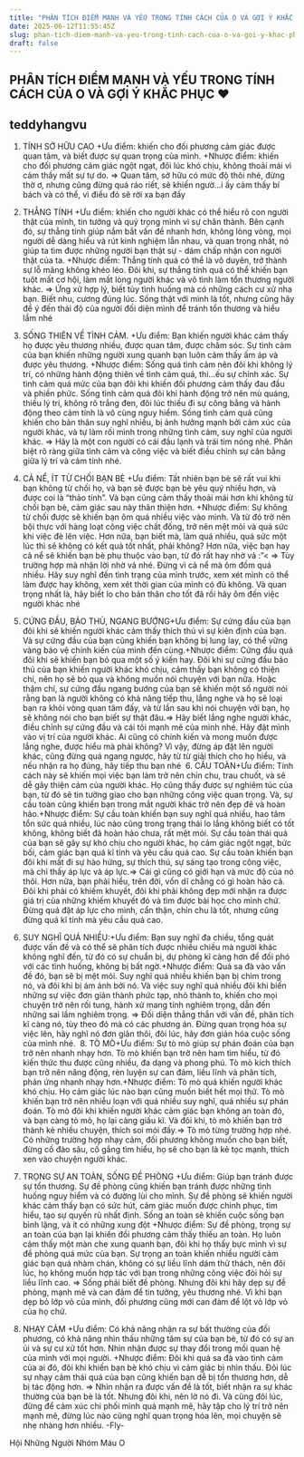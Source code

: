 ```yaml
---
title: "PHÂN TÍCH ĐIỂM MẠNH VÀ YẾU TRONG TÍNH CÁCH CỦA O VÀ GỢI Ý KHẮC PHỤC ♥"
date: 2025-06-12T11:55:45Z
slug: phan-tich-diem-manh-va-yeu-trong-tinh-cach-cua-o-va-goi-y-khac-phuc
draft: false
---
```


## PHÂN TÍCH ĐIỂM MẠNH VÀ YẾU TRONG TÍNH CÁCH CỦA O VÀ GỢI Ý KHẮC PHỤC ♥

## teddyhangvu

1. TÍNH SỞ HỮU CAO
+Ưu điểm: khiến cho đối phương cảm giác được quan tâm, và biết được sự quan trọng của mình.
+Nhược điểm: khiến cho đối phương cảm giác ngột ngạt, đôi lúc khó chịu, không thoải mái vì cảm thấy mất sự tự do.
=> Quan tâm, sở hữu có mức độ thôi nhé, đừng thờ ơ, nhưng cũng đừng quá ráo riết, sẽ khiến ngườ...i ấy cảm thấy bí bách và có thể, vì điều đó sẽ rời xa bạn đấy 
 
2. THẲNG TÍNH
+Ưu điểm: khiến cho người khác có thể hiểu rõ con người thật của mình, tin tưởng và quý trọng mình vì sự chân thành. Bên cạnh đó, sự thẳng tính giúp nắm bắt vấn đề nhanh hơn, không lòng vòng, mọi người dễ dàng hiểu và rút kinh nghiệm lẫn nhau, và quan trọng nhất, nó giúp ta tìm được những người bạn thật sự - dám chấp nhận con người thật của ta.
+Nhược điểm: Thẳng tính quá có thể là vô duyên, trở thành sự lỗ mãng không khéo léo. Đôi khi, sự thẳng tính quá có thể khiến bạn tuột mất cơ hội, làm mất lòng người khác và vô tình làm tổn thương người khác.
=> Ứng xử hợp lý, biết tùy tình huống mà có những cách cư xử nha bạn. Biết nhu, cương đúng lúc. Sống thật với mình là tốt, nhưng cũng hãy để ý đến thái độ của người đối diện mình để tránh tổn thương và hiểu lầm nhé 
 
3. SỐNG THIÊN VỀ TÌNH CẢM.
+Ưu điểm: Bạn khiến người khác cảm thấy họ được yêu thương nhiều, được quan tâm, được chăm sóc. Sự tình cảm của bạn khiến những người xung quanh bạn luôn cảm thấy ấm áp và được yêu thương.
+Nhược điểm: Sống quá tình cảm nên đôi khi không lý trí, có những hành động thiên về tình cảm quá, thi...ếu sự chính xác. Sự tình cảm quá mức của bạn đôi khi khiến đối phương cảm thấy đau đầu và phiền phức. Sống tình cảm quá đôi khi hành động trở nên mù quáng, thiếu lý trí, không rõ trắng đen, đôi lúc thiếu đi sự công bằng và hành động theo cảm tính là vô cùng nguy hiểm. Sống tình cảm quá cũng khiến cho bản thân suy nghĩ nhiều, bị ảnh hưởng mạnh bởi cảm xúc của người khác, và tự làm rối mình trong những tình cảm, suy nghĩ của người khác.
=> Hãy là một con người có cái đầu lạnh và trái tim nóng nhé. Phân biệt rõ ràng giữa tình cảm và công việc và biết điều chỉnh sự cân bằng giữa lý trí và cảm tính nhé.
 
4. CẢ NỂ, ÍT TỪ CHỐI BẠN BÈ
+Ưu điểm: Tất nhiên bạn bè sẽ rất vui khi bạn không từ chối họ, và bạn sẽ được bạn bè yêu quý nhiều hơn, và được coi là “thảo tính”. Và bạn cũng cảm thấy thoải mái hơn khi không từ chối bạn bè, cảm giác sau này thân thiện hơn.
+Nhược điểm: Sự không từ chối được sẽ khiến bạn ôm quá nhiều việc vào mình. Và từ đó trở nên bội thực với hàng loạt công việc chất đống, trở nên mệt mỏi và quá sức khi việc đè lên việc. Hơn nữa, bạn biết mà, làm quá nhiều, quá sức một lúc thì sẽ không có kết quả tốt nhất, phải không?  Hơn nữa, việc bạn hay cả nể sẽ khiến bạn bè phụ thuộc vào bạn, từ đó rất hay nhờ vả :”<
=> Tùy trường hợp mà nhận lời nhờ vả nhé. Đừng vì cả nể mà ôm đồm quá nhiều. Hãy suy nghĩ đến tình trạng của mình trước, xem xét mình có thể làm được hay không, xem xét thời gian của mình có đủ không. Và quan trọng nhất là, hãy biết lo cho bản thân cho tốt đã rồi hãy ôm đến việc người khác nhé 
 
5. CỨNG ĐẦU, BẢO THỦ, NGANG BƯỚNG​+Ưu điểm: Sự cứng đầu của bạn đôi khi sẽ khiến người khác cảm thấy thích thú vì sự kiên định của bạn. Và sự cứng đầu của bạn cũng khiến bạn không bị lung lay, có thể vững vàng bảo vệ chính kiến của mình đến cùng.​+Nhược điểm: Cứng đầu quá đôi khi sẽ khiến bạn bỏ qua một số ý kiến hay​. Đôi khi sự cứng đầu bảo thủ của bạn khiến người khác khó chịu, cảm thấy bạn không có thiện chí, nên họ sẽ bỏ qua và không muốn nói chuyện với bạn nữa. Hoặc thậm chí, sự cứng đầu ngang bướng của bạn sẽ khiến một số người nói rằng bạn là người không có khả năng tiếp thu, lắng nghe và họ sẽ loại bạn ra khỏi vòng quan tâm đấy, và từ lần sau khi nói chuyện với bạn, họ sẽ không nói cho bạn biết sự thật đâu.​=> Hãy biết lắng nghe người khác, điều chỉnh sự cứng đầu và cái tôi mạnh mẽ của mình nhé. Hãy đặt mình vào vị trí của người khác. Ai cũng có chính kiến và mong muốn được lắng nghe, được hiểu mà phải không? Vì vậy, đừng áp đặt lên người khác, cũng đừng quá ngang ngược, hãy từ từ giải thích cho họ hiểu, và nếu nhận ra họ đúng, hãy tiếp thu bạn nhé ​ ​6. CẦU TOÀN​+Ưu điểm: Tính cách này sẽ khiến mọi việc bạn làm trở nên chỉn chu, trau chuốt, và sẽ dễ gây thiện cảm của người khác. Họ cũng thấy được sự nghiêm túc của bạn, từ đó sẽ tin tưởng giao cho bạn những công việc quan trọng. Và, sự cầu toàn cũng khiến bạn trong mắt người khác trở nên đẹp đẽ và hoàn hảo.​+Nhược điểm: Sự cầu toàn khiến bạn suy nghĩ quá nhiều, hao tâm tổn sức quá nhiều, lúc nào cũng trong trạng thái lo lắng không biết có tốt không, không biết đã hoàn hảo chưa, rất mệt mỏi. Sự cầu toàn thái quá của bạn sẽ gây sự khó chịu cho người khác, họ cảm giác ngột ngạt, bức bối, cảm giác bạn quá kĩ tính và yêu cầu quá cao. Sự cầu toàn khiến bạn đôi khi mất đi sự hào hứng, sự thích thú, sự sáng tạo trong công việc, mà chỉ thấy áp lực và áp lực.​=> Cái gì cũng có giới hạn và mức độ của nó thôi. Hơn nữa, bạn phải hiểu, trên đời, vốn dĩ chẳng có gì hoàn hảo cả. Đôi khi phải có khiếm khuyết, đôi khi phải không đẹp mới nhận ra được giá trị của những khiếm khuyết đó và tìm được bài học cho mình chứ. Đừng quá đặt áp lực cho mình, cẩn thận, chỉn chu là tốt, nhưng cũng đừng quá kĩ tính mà yêu cầu quá cao.​ ​ 
7. SUY NGHĨ QUÁ NHIỀU:​+Ưu điểm: Bạn suy nghĩ đa chiều, tổng quát được vấn đề và có thể sẽ phân tích được nhiều chiều mà người khác không nghĩ đến, từ đó có sự chuẩn bị, dự phòng kĩ càng hơn để đối phó với các tình huống, không bị bất ngờ.​+Nhược điểm: Quá sa đà vào vấn đề đó, bạn sẽ bị mệt mỏi. Suy nghĩ quá nhiều khi​ến bạn bị chìm trong nó, và đôi khi bị ám ảnh bởi nó. Và việc suy nghĩ quá nhiều đôi khi biến những sự việc đơn giản thành phức tạp, nhỏ thành to, khiến cho mọi chuyện trở nên rối tung, hành xử mang tính nghiêm trọng, dẫn đến những sai lầm nghiêm trọng. ​=> Đối diện thẳng thắn với vấn đề, phân tích kĩ càng nó, tùy theo đó mà có các phương án. Đừng quan trọng hóa sự việc lên, hãy nghĩ nó đơn giản thôi, đôi lúc, hãy đơn giản hóa cuộc sống của mình nhé. ​ ​8. TÒ MÒ​+Ưu điểm: Sự tò mò giúp sự phán đoán của bạn trở nên nhanh nhạy hơn. Tò mò khiến bạn trở nên ham tìm hiểu, từ đó kiến thức thu được cũng nhiều, đa dạng và phong phú. Tò mò kích thích bạn trở nên năng động, rèn luyện sự can đảm, liều lĩnh và phân tích, phản ứng nhanh nhạy hơn.​+Nhược điểm: Tò mò quá khiến người khác khó chịu. Họ cảm giác lúc nào bạn cũng muốn biết hết mọi thứ. Tò mò khiến bạn trở nên nhiễu loạn với quá nhiều suy nghĩ, quá nhiều sự phán đoán. Tò mò đôi khi khiến người khác cảm giác bạn không an toàn đó, và bạn càng tò mò, họ lại càng giấu kĩ. Và đôi khi, tò mò khiến bạn trở thành kẻ nhiều chuyện, thích soi mói đấy.​=> Tò mò từng trường hợp nhé. Có những trường hợp nhạy cảm, đối phương không muốn cho bạn biết, đừng cố đào sâu, cố gắng tìm hiểu, họ sẽ cho bạn là kẻ tọc mạnh, thích xen vào chuyện người khác. ​ 
9. TRỌNG SỰ AN TOÀN, SỐNG ĐỀ PHÒNG​
+Ưu điểm: Giúp bạn tránh được sự tổn thương. Sự đề phòng cũng khiến bạn tránh được những tình huống nguy hiểm và có đường lùi cho mình. Sự đề phòng sẽ khiến người khác cảm thấy bạn có sức hút, cảm giác muốn được chinh phục, tìm hiểu, tạo sự quyến rũ nhất định. Sống an toàn sẽ kh​iến cuộc sống bạn bình lặng, và ít có những xung đột
+Nhược điểm: Sự đề phòng, trọng sự an toàn của bạn lại khiến đối phương cảm thấy thiếu an toàn. Họ luôn cảm thấy một màn che xung quanh bạn, đôi khi họ thấy bực mình vì sự đề phòng quá mức của bạn. Sự trọng an toàn khiến nhiều người cảm giác bạn quá nhàm chán, không có sự liều lĩnh dám thử thách, nên đôi lúc, họ không muốn hợp tác với bạn trong những công việc đòi hỏi sự liều lĩnh cao.
=> Sống phải biết đề phòng. Nhưng đôi khi hãy dẹp sự đề phòng, mạnh mẽ và can đảm để tin tưởng, yêu thương nhé. Vì khi bạn dẹp bỏ lớp vỏ của mình, đối phương cũng mới can đảm để lột vỏ lớp vỏ của họ chứ. 

10. NHẠY CẢM
+Ưu điểm: Có khả năng nhận ra sự bất thường của đối phương, có khả năng nhìn thấu những tâm sự của bạn bè, từ đó có sự an ủi và sự cư xử tốt hơn. Nhìn nhận được sự thay đổi trong mối quan hệ của mình với mọi người.
+Nhược điểm: Đôi khi quá sa đà vào tình cảm của ai đó, đôi khi khiến bạn bè khó chịu vì cảm giác bị nhìn thấu. Đôi lúc sự nhạy cảm thái quá của bạn cũng khiến bạn dễ bị tổn thương hơn, dễ bị tác động hơn.
=> Nhìn nhận ra được vấn đề là tốt, biết nhận ra sự khác thường của bạn bè là tốt. Nhưng đôi khi, nên lờ nó đi. Và cũng đôi lúc, đừng để cảm xúc chi phối mình quá mạnh mẽ, hãy tập cho lý trí trở nên mạnh mẽ, đừng lúc nào cũng nghĩ quan trọng hóa lên, mọi chuyện sẽ nhẹ nhàng hơn nhiều.​ 
-Fly-
 
Hội Những Người Nhóm Máu O